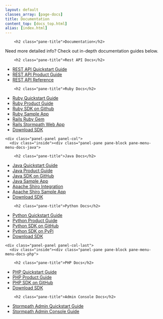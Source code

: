 ```yaml
---
layout: default
classes_array: [page-docs]
title: Documentation
content_top: [docs_top.html]
alias: [index.html]
---
```

                 

<div class="panel-display panel-3col-33-stacked  clearfix">
      <div class="panel-panel panel-col-top">
      <div class="inside"><div class="panel-pane pane-custom pane-1">
  
        <h2 class="pane-title">Documentation</h2>
    
  
  <div class="pane-content">
     <p>Need more detailed info? Check out in-depth documentation guides below.</p>   </div>

  
  </div>
</div>
    </div>
  
  <div class="center-wrapper">
    <div class="panel-panel panel-col-first">
      <div class="inside"><div class="panel-pane pane-block pane-menu-menu-docs-restapi">
  
        <h2 class="pane-title">Rest API Docs</h2>
    
  
  <div class="pane-content">
    <ul class="menu"><li class="first leaf"><a href="/rest/quickstart" title="">REST API Quickstart Guide</a></li>
<li class="leaf"><a href="/rest/product-guide" title="">REST API Product Guide</a></li>
<li class="last leaf"><a href="/rest/api" title="">REST API Reference</a></li>
</ul>  </div>

  
  </div>
<div class="panel-separator"></div><div class="panel-pane pane-block pane-menu-menu-docs-ruby">
  
        <h2 class="pane-title">Ruby Docs</h2>
    
  
  <div class="pane-content">
    <ul class="menu"><li class="first leaf"><a href="/ruby/quickstart" title="">Ruby Quickstart Guide</a></li>
<li class="leaf"><a href="/ruby/product-guide" title="">Ruby Product Guide</a></li>
<li class="leaf"><a href="https://github.com/stormpath/stormpath-sdk-ruby" title="">Ruby SDK on Github</a></li>
<li class="leaf"><a href="https://github.com/stormpath/stormpath-ruby-samples" title="">Ruby Sample App</a></li>
<li class="leaf"><a href="https://github.com/stormpath/stormpath-rails" title="">Rails Ruby Gem</a></li>
<li class="last leaf"><a href="https://github.com/stormpath/stormpath-rails-sample" title="">Rails Stormpath Web App</a></li>
<li class="leaf download-sdk"><a href="https://github.com/stormpath/stormpath-sdk-ruby/archive/master.zip">Download SDK</a></li>
</ul>  </div>

  
  </div>
</div>
    </div>

    <div class="panel-panel panel-col">
      <div class="inside"><div class="panel-pane pane-block pane-menu-menu-docs-java">
  
        <h2 class="pane-title">Java Docs</h2>
    
  
  <div class="pane-content">
    <ul class="menu"><li class="first leaf"><a href="/java/quickstart" title="">Java Quickstart Guide</a></li>
<li class="leaf"><a href="/java/product-guide" title="">Java Product Guide</a></li>
<li class="leaf"><a href="https://github.com/stormpath/stormpath-sdk-java" title="">Java SDK on GitHub</a></li>
<li class="leaf"><a href="https://github.com/stormpath/stormpath-spring-samples" title="">Java Sample App</a></li>
<li class="leaf"><a href="https://github.com/stormpath/stormpath-shiro" title="">Apache Shiro Integration</a></li>
<li class="last leaf"><a href="https://github.com/stormpath/stormpath-shiro-web-sample" title="">Apache Shiro Sample App</a></li>
<li class="leaf download-sdk"><a href="https://github.com/stormpath/stormpath-sdk-java/archive/master.zip">Download SDK</a></li>
</ul>  </div>

  
  </div>
<div class="panel-separator"></div><div class="panel-pane pane-block pane-menu-menu-docs-python">
  
        <h2 class="pane-title">Python Docs</h2>
    
  
  <div class="pane-content">
    <ul class="menu"><li class="first leaf"><a href="/python/quickstart" title="">Python Quickstart Guide</a></li>
<li class="leaf"><a href="/python/product-guide" title="">Python Product Guide</a></li>
<li class="leaf"><a href="https://github.com/stormpath/stormpath-sdk-python" title="">Python SDK on GitHub</a></li>
<li class="last leaf"><a href="https://pypi.python.org/pypi/stormpath-sdk/0.2.0" title="">Python SDK on PyPi</a></li>
<li class="leaf download-sdk"><a href="https://github.com/stormpath/stormpath-sdk-python/archive/master.zip">Download SDK</a></li>
</ul>  </div>

  
  </div>
</div>
    </div>

    <div class="panel-panel panel-col-last">
      <div class="inside"><div class="panel-pane pane-block pane-menu-menu-docs-php">
  
        <h2 class="pane-title">PHP Docs</h2>
    
  
  <div class="pane-content">
    <ul class="menu"><li class="first leaf"><a href="/php/quickstart" title="">PHP Quickstart Guide</a></li>
<li class="leaf"><a href="/php/product-guide" title="">PHP Product Guide</a></li>
<li class="last leaf"><a href="https://github.com/stormpath/stormpath-sdk-php" title="">PHP SDK on GitHub</a></li>
<li class="leaf download-sdk"><a href="https://github.com/stormpath/stormpath-sdk-php/archive/master.zip">Download SDK</a></li>
</ul>  </div>

  
  </div>
<div class="panel-separator"></div><div class="panel-pane pane-block pane-menu-menu-docs-admin-console">
  
        <h2 class="pane-title">Admin Console Docs</h2>
    
  
  <div class="pane-content">
    <ul class="menu"><li class="first leaf"><a href="/console/quickstart" title="">Stormpath Admin Quickstart Guide</a></li>
<li class="last leaf"><a href="/console/product-guide" title="">Stormpath Admin Console Guide</a></li>
</ul>  </div>

  
  </div>
</div>
    </div>
  </div>

  </div>
<!-- block__no_wrapper -->
<!-- region__no_wrapper -->
